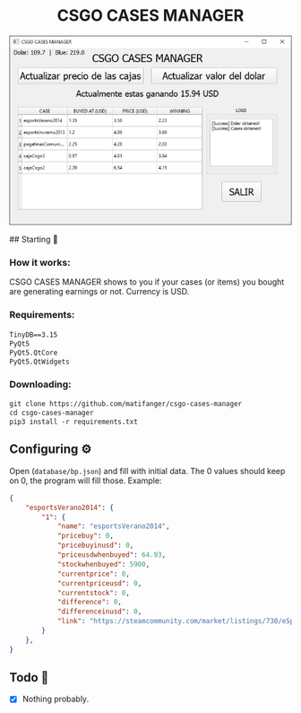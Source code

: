 <h1 align="center">CSGO CASES MANAGER</h1>
<p align="center">
<img src=".github/using.png"></img>
</p>
## Starting 🚀

### How it works:
CSGO CASES MANAGER shows to you if your cases (or items) you bought are generating earnings or not.
Currency is USD.

### Requirements:
```
TinyDB==3.15
PyQt5
PyQt5.QtCore
PyQt5.QtWidgets
```

### Downloading:
```
git clone https://github.com/matifanger/csgo-cases-manager
cd csgo-cases-manager
pip3 install -r requirements.txt 
```

## Configuring ⚙️
Open (`database/bp.json`) and fill with initial data.
The 0 values should keep on 0, the program will fill those.
Example:
```json
{
    "esportsVerano2014": {
        "1": {
            "name": "esportsVerano2014",
            "pricebuy": 0,
            "pricebuyinusd": 0,
            "priceusdwhenbuyed": 64.93,
            "stockwhenbuyed": 5900,
            "currentprice": 0,
            "currentpriceusd": 0,
            "currentstock": 0,
            "difference": 0,
            "differenceinusd": 0,
            "link": "https://steamcommunity.com/market/listings/730/eSports%202014%20Summer%20Case"
        }
    },
}
```

## Todo 📄

- [x] Nothing probably.
